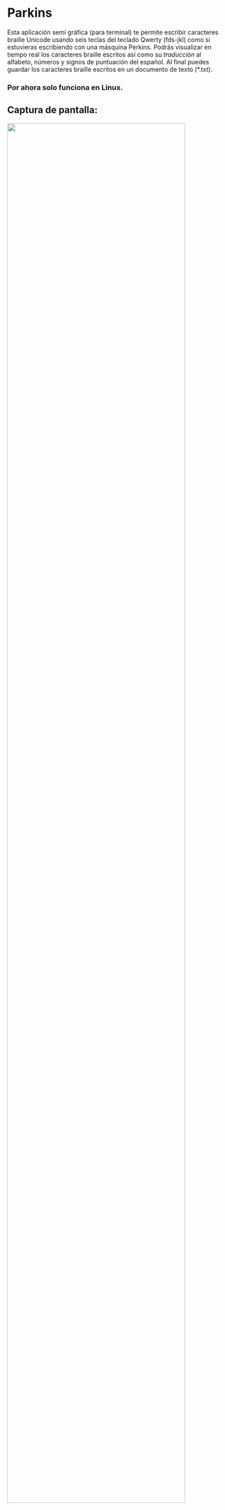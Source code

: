 # Parkins
Esta aplicación semi gráfica (para terminal) te permite escribir caracteres braille Unicode usando seis teclas del teclado Qwerty (fds-jkl)
como si estuvieras escribiendo con una másquina Perkins. Podrás visualizar en tiempo real los caracteres braille escritos así como su *traducción*
al alfabeto, números y signos de puntuación del español.
Al final puedes guardar los caracteres braille escritos en un documento de texto (\*.txt).

### Por ahora solo funciona en Linux.

## Captura de pantalla:
<img src="https://user-images.githubusercontent.com/69062188/94358083-feb57800-0063-11eb-9fc1-9292247e7228.png" width="90%"></img> 
